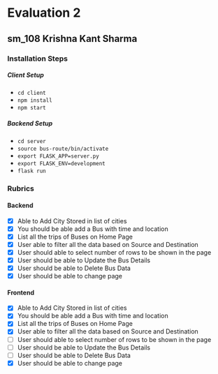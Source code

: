 # Evaluation 2

## sm_108 Krishna Kant Sharma

### Installation Steps

##### Client Setup

- `cd client`
- `npm install`
- `npm start`

##### Backend Setup

- `cd server`
- `source bus-route/bin/activate`
- `export FLASK_APP=server.py`
- `export FLASK_ENV=development`
- `flask run`

### Rubrics

#### Backend

- [x] Able to Add City Stored in list of cities
- [x] You should be able add a Bus with time and location
- [x] List all the trips of Buses on Home Page
- [x] User able to filter all the data based on Source and Destination
- [x] User should able to select number of rows to be shown in the page
- [x] User should be able to Update the Bus Details
- [x] User should be able to Delete Bus Data
- [x] User should be able to change page

#### Frontend

- [x] Able to Add City Stored in list of cities
- [x] You should be able add a Bus with time and location
- [x] List all the trips of Buses on Home Page
- [x] User able to filter all the data based on Source and Destination
- [ ] User should able to select number of rows to be shown in the page
- [ ] User should be able to Update the Bus Details
- [ ] User should be able to Delete Bus Data
- [x] User should be able to change page
